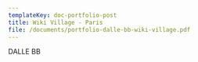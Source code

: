 ```yaml
---
templateKey: doc-portfolio-post
title: Wiki Village - Paris
file: /documents/portfolio-dalle-bb-wiki-village.pdf
---
```

DALLE BB